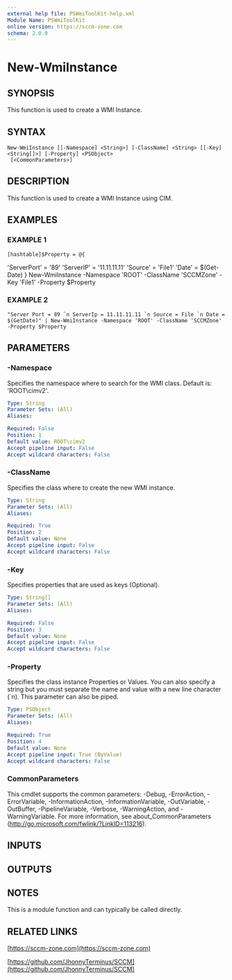 ```yaml
---
external help file: PSWmiToolKit-help.xml
Module Name: PSWmiToolKit
online version: https://sccm-zone.com
schema: 2.0.0
---
```


# New-WmiInstance

## SYNOPSIS
This function is used to create a WMI Instance.

## SYNTAX

```
New-WmiInstance [[-Namespace] <String>] [-ClassName] <String> [[-Key] <String[]>] [-Property] <PSObject>
 [<CommonParameters>]
```

## DESCRIPTION
This function is used to create a WMI Instance using CIM.

## EXAMPLES

### EXAMPLE 1
```
[hashtable]$Property = @{
```

'ServerPort' = '89'
    'ServerIP' = '11.11.11.11'
    'Source' = 'File1'
    'Date' = $(Get-Date)
}
New-WmiInstance -Namespace 'ROOT' -ClassName 'SCCMZone' -Key 'File1' -Property $Property

### EXAMPLE 2
```
"Server Port = 89 `n ServerIp = 11.11.11.11 `n Source = File `n Date = $(GetDate)" | New-WmiInstance -Namespace 'ROOT' -ClassName 'SCCMZone' -Property $Property
```

## PARAMETERS

### -Namespace
Specifies the namespace where to search for the WMI class.
Default is: 'ROOT\cimv2'.

```yaml
Type: String
Parameter Sets: (All)
Aliases:

Required: False
Position: 1
Default value: ROOT\cimv2
Accept pipeline input: False
Accept wildcard characters: False
```

### -ClassName
Specifies the class where to create the new WMI instance.

```yaml
Type: String
Parameter Sets: (All)
Aliases:

Required: True
Position: 2
Default value: None
Accept pipeline input: False
Accept wildcard characters: False
```

### -Key
Specifies properties that are used as keys (Optional).

```yaml
Type: String[]
Parameter Sets: (All)
Aliases:

Required: False
Position: 3
Default value: None
Accept pipeline input: False
Accept wildcard characters: False
```

### -Property
Specifies the class instance Properties or Values.
You can also specify a string but you must separate the name and value with a new line character (\`n).
This parameter can also be piped.

```yaml
Type: PSObject
Parameter Sets: (All)
Aliases:

Required: True
Position: 4
Default value: None
Accept pipeline input: True (ByValue)
Accept wildcard characters: False
```

### CommonParameters
This cmdlet supports the common parameters: -Debug, -ErrorAction, -ErrorVariable, -InformationAction, -InformationVariable, -OutVariable, -OutBuffer, -PipelineVariable, -Verbose, -WarningAction, and -WarningVariable.
For more information, see about_CommonParameters (http://go.microsoft.com/fwlink/?LinkID=113216).

## INPUTS

## OUTPUTS

## NOTES
This is a module function and can typically be called directly.

## RELATED LINKS

[https://sccm-zone.com](https://sccm-zone.com)

[https://github.com/JhonnyTerminus/SCCM](https://github.com/JhonnyTerminus/SCCM)

